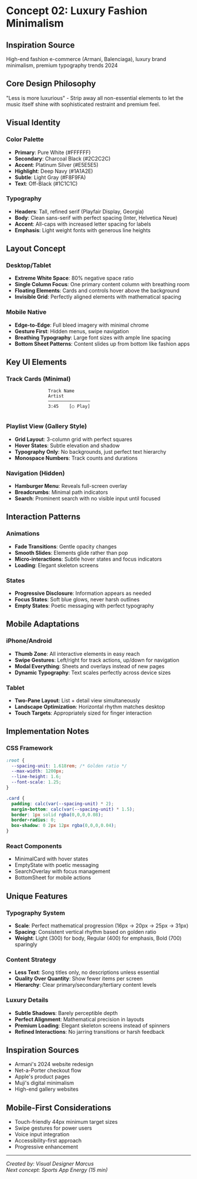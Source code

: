 # Concept 02: Luxury Fashion Minimalism

## Inspiration Source
High-end fashion e-commerce (Armani, Balenciaga), luxury brand minimalism, premium typography trends 2024

## Core Design Philosophy
"Less is more luxurious" - Strip away all non-essential elements to let the music itself shine with sophisticated restraint and premium feel.

## Visual Identity

### Color Palette
- **Primary**: Pure White (#FFFFFF)
- **Secondary**: Charcoal Black (#2C2C2C)
- **Accent**: Platinum Silver (#E5E5E5)
- **Highlight**: Deep Navy (#1A1A2E)
- **Subtle**: Light Gray (#F8F9FA)
- **Text**: Off-Black (#1C1C1C)

### Typography
- **Headers**: Tall, refined serif (Playfair Display, Georgia)
- **Body**: Clean sans-serif with perfect spacing (Inter, Helvetica Neue)
- **Accent**: All-caps with increased letter spacing for labels
- **Emphasis**: Light weight fonts with generous line heights

## Layout Concept

### Desktop/Tablet
- **Extreme White Space**: 80% negative space ratio
- **Single Column Focus**: One primary content column with breathing room
- **Floating Elements**: Cards and controls hover above the background
- **Invisible Grid**: Perfectly aligned elements with mathematical spacing

### Mobile Native
- **Edge-to-Edge**: Full bleed imagery with minimal chrome
- **Gesture First**: Hidden menus, swipe navigation
- **Breathing Typography**: Large font sizes with ample line spacing
- **Bottom Sheet Patterns**: Content slides up from bottom like fashion apps

## Key UI Elements

### Track Cards (Minimal)
```
                Track Name
                Artist
                ────────────────
                3:45    [○ Play]


```

### Playlist View (Gallery Style)
- **Grid Layout**: 3-column grid with perfect squares
- **Hover States**: Subtle elevation and shadow
- **Typography Only**: No backgrounds, just perfect text hierarchy
- **Monospace Numbers**: Track counts and durations

### Navigation (Hidden)
- **Hamburger Menu**: Reveals full-screen overlay
- **Breadcrumbs**: Minimal path indicators
- **Search**: Prominent search with no visible input until focused

## Interaction Patterns

### Animations
- **Fade Transitions**: Gentle opacity changes
- **Smooth Slides**: Elements glide rather than pop
- **Micro-interactions**: Subtle hover states and focus indicators
- **Loading**: Elegant skeleton screens

### States
- **Progressive Disclosure**: Information appears as needed
- **Focus States**: Soft blue glows, never harsh outlines
- **Empty States**: Poetic messaging with perfect typography

## Mobile Adaptations

### iPhone/Android
- **Thumb Zone**: All interactive elements in easy reach
- **Swipe Gestures**: Left/right for track actions, up/down for navigation
- **Modal Everything**: Sheets and overlays instead of new pages
- **Dynamic Typography**: Text scales perfectly across device sizes

### Tablet
- **Two-Pane Layout**: List + detail view simultaneously
- **Landscape Optimization**: Horizontal rhythm matches desktop
- **Touch Targets**: Appropriately sized for finger interaction

## Implementation Notes

### CSS Framework
```css
:root {
  --spacing-unit: 1.618rem; /* Golden ratio */
  --max-width: 1200px;
  --line-height: 1.6;
  --font-scale: 1.25;
}

.card {
  padding: calc(var(--spacing-unit) * 2);
  margin-bottom: calc(var(--spacing-unit) * 1.5);
  border: 1px solid rgba(0,0,0,0.08);
  border-radius: 0;
  box-shadow: 0 2px 12px rgba(0,0,0,0.04);
}
```

### React Components
- MinimalCard with hover states
- EmptyState with poetic messaging  
- SearchOverlay with focus management
- BottomSheet for mobile actions

## Unique Features

### Typography System
- **Scale**: Perfect mathematical progression (16px → 20px → 25px → 31px)
- **Spacing**: Consistent vertical rhythm based on golden ratio
- **Weight**: Light (300) for body, Regular (400) for emphasis, Bold (700) sparingly

### Content Strategy
- **Less Text**: Song titles only, no descriptions unless essential
- **Quality Over Quantity**: Show fewer items per screen
- **Hierarchy**: Clear primary/secondary/tertiary content levels

### Luxury Details
- **Subtle Shadows**: Barely perceptible depth
- **Perfect Alignment**: Mathematical precision in layouts
- **Premium Loading**: Elegant skeleton screens instead of spinners
- **Refined Interactions**: No jarring transitions or harsh feedback

## Inspiration Sources
- Armani's 2024 website redesign
- Net-a-Porter checkout flow
- Apple's product pages
- Muji's digital minimalism
- High-end gallery websites

## Mobile-First Considerations
- Touch-friendly 44px minimum target sizes
- Swipe gestures for power users
- Voice input integration
- Accessibility-first approach
- Progressive enhancement

---
*Created by: Visual Designer Marcus*  
*Next concept: Sports App Energy (15 min)*